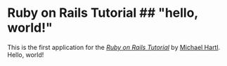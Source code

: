 # Ruby on Rails Tutorial ## "hello, world!"
This is the first application for the [*Ruby on Rails Tutorial*](https://www.railstutorial.org/) by [Michael Hartl](https://www.michaelhartl.com/). Hello, world!